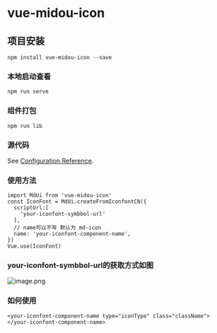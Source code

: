 # vue-midou-icon

## 项目安装
```
npm install vue-midou-icon --save
```

### 本地启动查看
```
npm run serve
```

### 组件打包
```
npm run lib
```

### 源代码
See [Configuration Reference](https://github.com/songxuecc/vue-midou-icon).

### 使用方法
```javaecript
import MdUi from 'vue-midou-icon'
const IconFont = MdUi.createFromIconfontCN({
  scriptUrl:[
    'your-iconfont-symbbol-url'
  ],
  // name可以不写 默认为 md-icon
  name: 'your-iconfont-component-name',
})
Vue.use(IconFont)
```
### your-iconfont-symbbol-url的获取方式如图

![image.png](https://p1-juejin.byteimg.com/tos-cn-i-k3u1fbpfcp/bbee08231d1f44958dd1d94f5c6f9f1a~tplv-k3u1fbpfcp-watermark.image)


### 如何使用
```
<your-iconfont-component-name type="iconType" class="className"></your-iconfont-component-name>
```

